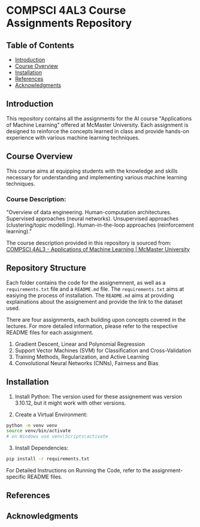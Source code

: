 # COMPSCI 4AL3 Course Assignments Repository
## Table of Contents
- [Introduction](#introduction)
- [Course Overview](#course-overview)
- [Installation](#installation)
- [References](#references)
- [Acknowledgments](#acknowledgments)

## Introduction
This repository contains all the assignments for the AI course "Applications of Machine Learning" offered at McMaster University. Each assignment is designed to reinforce the concepts learned in class and provide hands-on experience with various machine learning techniques.

## Course Overview
This course aims at equipping students with the knowledge and skills necessary for understanding and implementing various machine learning techniques.

### Course Description:
"Overview of data engineering. Human-computation architectures. Supervised approaches (neural networks). Unsupervised approaches (clustering/topic modelling). Human-in-the-loop approaches (reinforcement learning)."

The course description provided in this repository is sourced from:
[COMPSCI 4AL3 - Applications of Machine Learning | McMaster University](https://academiccalendars.romcmaster.ca/preview_course_nopop.php?catoid=56&coid=281970)


## Repository Structure
Each folder contains the code for the assignemnent, as well as a `requirements.txt` file and a `README.md` file. The `requirements.txt` aims at easiying the process of installation. The `README.md` aims at providing explainations about the assignement and provide the link to the dataset used.

There are four assignments, each building upon concepts covered in the lectures. For more detailed information, please refer to the respective README files for each assignment.

1. Gradient Descent, Linear and Polynomial Regression
2. Support Vector Machines (SVM) for Classification and Cross-Validation
3. Training Methods, Regularization, and Active Learning
4. Convolutional Neural Networks (CNNs), Fairness and Bias


## Installation
1. Install Python: The version used for these assignement was version 3.10.12, but it might work with other versions.

2. Create a Virtual Environment:
```bash
python -m venv venv
source venv/bin/activate
# on Windows use venv\Scripts\activate
```

3. Install Dependencies:
```bash
pip install -r requirements.txt
```

For Detailed Instructions on Running the Code, refer to the assignment-specific README files.


## References


## Acknowledgments

